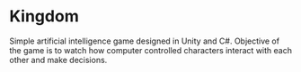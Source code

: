 # Kingdom
Simple artificial intelligence game designed in Unity and C#. Objective of the game is to watch how computer controlled characters interact with each other and make decisions.
